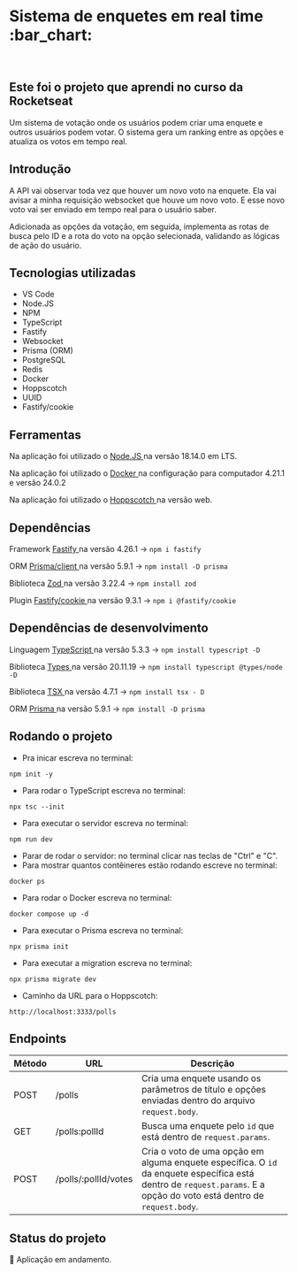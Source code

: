 <h1> Sistema de enquetes em real time :bar_chart: </h1>
<br>

<h2> Este foi o projeto que aprendi no curso da Rocketseat </h2>
<p> Um sistema de votação onde os usuários podem criar uma enquete e outros usuários podem votar. O sistema gera um ranking entre as opções e atualiza os votos em tempo real. </p>

<h2> Introdução </h2>
A API vai observar toda vez que houver um novo voto na enquete. Ela vai avisar a minha requisição websocket que houve um novo voto. E esse novo voto vai ser enviado em tempo real para o usuário saber.

Adicionada as opções da votação, em seguida, implementa as rotas de busca pelo ID e a rota do voto na opção selecionada, validando as lógicas de ação do usuário.

## Tecnologias utilizadas
* VS Code
* Node.JS
* NPM
* TypeScript
* Fastify
* Websocket
* Prisma (ORM)
* PostgreSQL
* Redis
* Docker
* Hoppscotch
* UUID
* Fastify/cookie


## Ferramentas
Na aplicação foi utilizado o <a href="https://nodejs.org/en/download" target="_blank" > Node.JS </a>  na versão 18.14.0 em LTS.

Na aplicação foi utilizado o <a href="https://docs.docker.com/get-docker/" target="_blank" > Docker </a> na configuração para computador 4.21.1 e versão 24.0.2

Na aplicação foi utilizado o <a href="https://hoppscotch.io/" target="_blank" > Hoppscotch </a> na versão web. 



## Dependências
Framework <a href="https://www.npmjs.com/package/fastify" target="_blank" > Fastify </a> na versão 4.26.1 → `npm i fastify`

ORM <a href="https://www.npmjs.com/package/@prisma/client" target="_blank" > Prisma/client </a> na versão 5.9.1 → `npm install -D prisma`

Biblioteca <a href="https://www.npmjs.com/package/zod" target="_blank" > Zod </a> na versão 3.22.4 → `npm install zod`

Plugin <a href="https://www.npmjs.com/package/@fastify/cookie" target="_blank"> Fastify/cookie </a> na versão 9.3.1 → `npm i @fastify/cookie`



## Dependências de desenvolvimento
Linguagem <a href="https://www.npmjs.com/package/typescript" target="_blank" > TypeScript </a> na versão 5.3.3 → `npm install typescript -D`

Biblioteca <a href="https://www.npmjs.com/package/@types/node" target="_blank" > Types </a> na versão 20.11.19 → `npm install typescript @types/node -D`

Biblioteca <a href="https://www.npmjs.com/package/tsx" target="_blank" > TSX </a> na versão 4.7.1 → `npm install tsx - D`

ORM <a href="https://www.npmjs.com/package/prisma" target="_blank" > Prisma </a> na versão 5.9.1 → `npm install -D prisma`


## Rodando o projeto
- Pra inicar escreva no terminal:
```
npm init -y
```
- Para rodar o TypeScript escreva no terminal:
```
npx tsc --init
```
- Para executar o servidor escreva no terminal:
```
npm run dev
```
- Parar de rodar o servidor: no terminal clicar nas teclas de "Ctrl" e "C".
- Para mostrar quantos contêineres estão rodando escreve no terminal:
```
docker ps
```
- Para rodar o Docker escreva no terminal:
```
docker compose up -d
```
- Para executar o Prisma escreva no terminal:
```
npx prisma init
```
- Para executar a migration escreva no terminal:
```
npx prisma migrate dev
```
- Caminho da URL para o Hoppscotch:
```
http://localhost:3333/polls
```

## Endpoints

| Método | URL             | Descrição                                                                                                                                                                                         |
| ------ | --------------  | ------------------------------------------------------------------------------------------------------                                                                                            |
| POST   | /polls               | Cria uma enquete usando os parâmetros de título e opções enviadas dentro do arquivo `request.body`.  |
| GET    | /polls:pollId        | Busca uma enquete pelo `id` que está dentro de `request.params`.  |
| POST   | /polls/:pollId/votes | Cria o voto de uma opção em alguma enquete específica. O `id` da enquete específica está dentro de `request.params`. E a opção do voto está dentro de `request.body`.  |


## Status do projeto
:construction: Aplicação em andamento.
